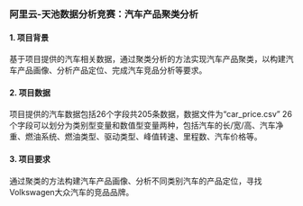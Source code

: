### 阿里云-天池数据分析竞赛：汽车产品聚类分析
#### 1. 项目背景
基于项目提供的汽车相关数据，通过聚类分析的方法实现汽车产品聚类，以构建汽车产品画像、分析产品定位、完成汽车竞品分析等要求。
#### 2. 项目数据
项目提供的汽车数据包括26个字段共205条数据，数据文件为“car_price.csv”
26个字段可以划分为类别型变量和数值型变量两种，包括汽车的长/宽/高、汽车净重、燃油系统、燃油类型、驱动类型、峰值转速、里程数、汽车价格等。
#### 3. 项目要求
通过聚类的方法构建汽车产品画像、分析不同类别汽车的产品定位，寻找Volkswagen大众汽车的竞品品牌。

